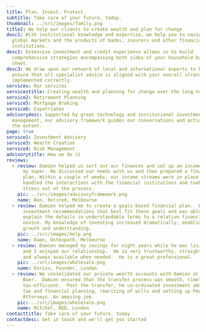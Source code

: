 ```yaml
---
title: Plan. Invest. Protect.
subtitle: Take care of your future, today.
thumbnail: ../src/images/family.png
title2: We help our clients to create wealth and plan for change
desc1: With institutional knowledge and expertise, we help you to navigate
  global markets and the products of banks, insurers and other financial
  institutions.
desc2: Extensive investment and credit experience allows us to build
  comprehensive strategies encompassing both sides of your household balance
  sheet.
desc3: We draw upon our network of local and international experts to help
  ensure that all specialist advice is aligned with your overall strategy and
  implemented correctly.
services: Our services
servicestitle: Creating wealth and planning for change over the long term
service2: Retirement Planning
service5: Mortgage Broking
service6: Expatriates
advisorydesc: Supported by great technology and institutional investment
  management, our advisory framework guides our conversations and actions from
  the outset.
page: true
service1: Investment Advisory
service3: Wealth Creation
service4: Risk Management
advisorytitle: How we do it
reviews:
  - review: Damien helped us sort out our finances and set up an income stream from
      my super. He discussed our needs with us and then prepared a financial
      plan. Within a couple of weeks, our income streams were in place. Walbrook
      handled the interactions with the financial institutions and took all the
      stress out of the process.
    pic: ../src/images/advisoryframework.png
    name: Ben, Retired, Melbourne
  - review: Damien helped me to create a goals-based financial plan.  He prepared
      investment recommendations that best fit these goals and was able to
      explain the details in understandable terms to a relative financial
      novice. My knowledge of investing increased dramatically, enabling further
      growth and understanding.
    pic: ../src/images/help.png
    name: Ewan, Osteopath, Melbourne
  - review: Damien managed my savings for eight years while he was living in the UK
      and I enjoyed our relationship.  He is very trustworthy, straight-forward
      and always available when needed.  He is a great professional.
    pic: ../src/images/wholesale.png
    name: Enrico, Founder, London
  - review: We consolidated our private wealth accounts with Damien at Julius
      Baer.  Damien ensured that the transfer process was smooth, timely and
      tax-efficient.  Post the transfer, he co-ordinated investment advisory,
      tax and financial planning, rewriting of wills and setting up Power of
      Attorneys. An amazing job.
    pic: ../src/images/wholesale.png
    name: Mitchel, NED, London
contacttitle: Take care of your future, today
contactdesc: Get in touch and we'll get you started
---
```

